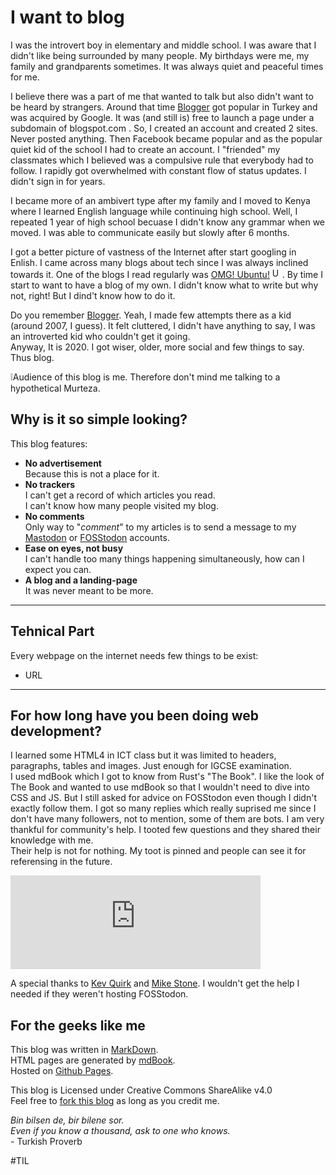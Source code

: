 # I want to blog

I was the introvert boy in elementary and middle school. I was aware that I didn't like being surrounded by many people. My birthdays were me, my family and grandparents sometimes. It was always quiet and peaceful times for me.

I believe there was a part of me that wanted to talk but also didn't want to be heard by strangers. Around that time [Blogger](https://www.blogger.com/) got popular in Turkey and was acquired by Google. It was (and still is) free to launch a page under a subdomain of blogspot.com . So, I created an account and created 2 sites. Never posted anything. Then Facebook became popular and as the popular quiet kid of the school I had to create an account. I "friended" my classmates which I believed was a compulsive rule that everybody had to follow. I rapidly got overwhelmed with constant flow of status updates. I didn't sign in for years.

I became more of an ambivert type after my family and I moved to Kenya where I learned English language while continuing high school. Well, I repeated 1 year of high school becuase I didn't know any grammar when we moved. I was able to communicate easily but slowly after 6 months.

I got a better picture of vastness of the Internet after start googling in Enlish. I came across many blogs about tech since I was always inclined towards it. One of the blogs I read regularly was [OMG! Ubuntu!](https://www.omgubuntu.co.uk/) <img title="" src="https://fosstodon.b-cdn.net/custom_emojis/images/000/010/369/static/ubuntu.png" alt="Ubuntu Emoji from FOSStodon" width="16">. By time I start to want to have a blog of my own. I didn't know what to write but why not, right! But I dind't know how to do it.

Do you remember [Blogger](https://www.blogger.com/). Yeah, I made few attempts there as a kid (around 2007, I guess). It felt cluttered, I didn't have anything to say, I was an introverted kid who couldn't get it going.  
    Anyway, It is 2020. I got wiser, older, more social and few things to say. Thus blog.

❕️Audience of this blog is me. Therefore don't mind me talking to a hypothetical Murteza.

## Why is it so simple looking?

This blog features:

- **No advertisement**  
   Because this is not a place for it.
- **No trackers**  
   I can't get a record of which articles you read.  
   I can't know how many people visited my blog.  
- **No comments**  
   Only way to "_comment_" to my articles is to send a message to my [Mastodon](https://mastodon.social/@murteza_y) or [FOSStodon](https://fosstodon.org/@murtezayesil) accounts.
- **Ease on eyes, not busy**  
   I can't handle too many things happening simultaneously, how can I expect you can.
- **A blog and a landing-page**  
   It was never meant to be more.

---

## Tehnical Part

Every webpage on the internet needs few things to be exist:

- URL 

---

## For how long have you been doing web development?

I learned some HTML4 in ICT class but it was limited to headers, paragraphs, tables and images. Just enough for IGCSE examination.  
I used mdBook which I got to know from Rust's "The Book". I like the look of The Book and wanted to use mdBook so that I wouldn't need to dive into CSS and JS. But I still asked for advice on FOSStodon even though I didn't exactly follow them. I got so many replies which really suprised me since I don't have many followers, not to mention, some of them are bots. I am very thankful for community's help. I tooted few questions and they shared their knowledge with me.  
Their help is not for nothing. My toot is pinned and people can see it for referensing in the future.

<iframe src="https://fosstodon.org/@murtezayesil/103808659370776317/embed" class="mastodon-embed" style="max-width: 100%; border: 0" width="400" allowfullscreen="allowfullscreen"></iframe><script src="https://fosstodon.org/embed.js" async="async"></script>

A special thanks to [Kev Quirk](https://kevq.uk) and [Mike Stone](https://mikestone.me). I wouldn't get the help I needed if they weren't hosting FOSStodon.

## For the geeks like me

This blog was written in [MarkDown](https://blog.murtezayesil.me/faq.html#markdown).  
HTML pages are generated by [mdBook](https://github.com/rust-lang/mdbook).  
Hosted on [Github Pages](https://pages.github.com/).

This blog is Licensed under Creative Commons ShareAlike v4.0  
Feel free to [fork this blog](https://github.com/murtezayesil/blog) as long as you credit me.

_Bin bilsen de, bir bilene sor._  
_Even if you know a thousand, ask to one who knows._  
\- Turkish Proverb

\#TIL
